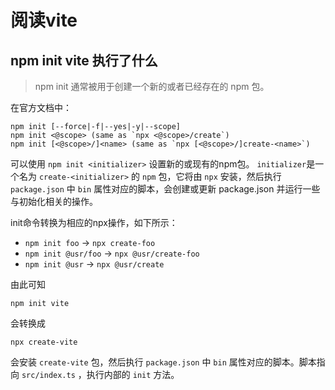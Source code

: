 # 阅读vite

## npm init vite 执行了什么

> npm init <initializer> 通常被用于创建一个新的或者已经存在的 npm 包。

在官方文档中：

``` shell
npm init [--force|-f|--yes|-y|--scope]
npm init <@scope> (same as `npx <@scope>/create`)
npm init [<@scope>/]<name> (same as `npx [<@scope>/]create-<name>`)
```

可以使用 `npm init <initializer>` 设置新的或现有的npm包。 `initializer`是一个名为 `create-<initializer>` 的 `npm` 包，它将由 `npx` 安装，然后执行 `package.json` 中 `bin` 属性对应的脚本，会创建或更新 package.json 并运行一些与初始化相关的操作。

init命令转换为相应的npx操作，如下所示：

-   `npm init foo` -> `npx create-foo`
-   `npm init @usr/foo` -> `npx @usr/create-foo`
-   `npm init @usr` -> `npx @usr/create`

由此可知
```shell
npm init vite
```
会转换成
```shell
npx create-vite
```
会安装 `create-vite` 包，然后执行 `package.json` 中 `bin` 属性对应的脚本。脚本指向 `src/index.ts` ，执行内部的 `init` 方法。
